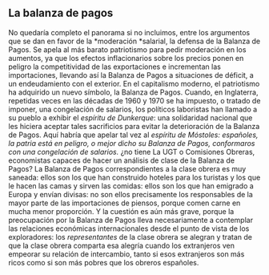 ## La balanza de pagos

No quedaría completo el panorama si no incluimos, entre los argumentos
que se dan en favor de la *moderación *salarial, la defensa de la
Balanza de Pagos. Se apela al más barato patriotismo para pedir
moderación en los aumentos, ya que los efectos inflacionarios sobre los
precios ponen en peligro la competitividad de las exportaciones e
incrementan las importaciones, llevando así la Balanza de Pagos a
situaciones de déficit, a un endeudamiento con el exterior. En el
capitalismo moderno, el patriotismo ha adquirido un nuevo símbolo, la
Balanza de Pagos. Cuando, en Inglaterra, repetidas veces en las décadas
de 1960 y 1970 se ha impuesto, o tratado de imponer, una congelación de
salarios, los políticos laboristas han llamado a su pueblo a exhibir el
*espíritu de Dunkerque*: una solidaridad nacional que les hiciera
aceptar tales sacrificios para evitar la deterioración de la Balanza de
Pagos. Aquí habría que apelar tal vez al *espíritu de Móstoles:*
*españoles, la patria está en peligro, o mejor dicho su Balanza de
Pagos, conformaros con una congelación de salarios.* ¿no tiene La UGT o
Comisiones Obreras, economistas capaces de hacer un análisis de clase de
la Balanza de Pagos? La Balanza de Pagos correspondientes a la clase
obrera es muy saneada: ellos son los que han construido hoteles para los
turistas y los que le hacen las camas y sirven las comidas: ellos son
los que han emigrado a Europa y envían divisas: no son ellos
precisamente los responsables de la mayor parte de las importaciones de
piensos, porque comen carne en mucha menor proporción. Y la cuestión es
aún más grave, porque la preocupación por la Balanza de Pagos lleva
necesariamente a contemplar las relaciones económicas internacionales
desde el punto de vista de los exploradores: los *representantes* de la
clase obrera se alegran y tratan de que la clase obrera comparta esa
alegría cuando los extranjeros ven empeorar su relación de intercambio,
tanto si esos extranjeros son más ricos como si son más pobres que los
obreros españoles.

